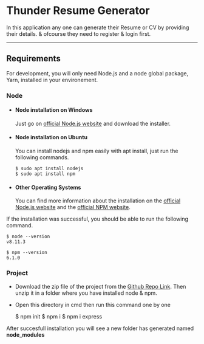 # Thunder Resume Generator

In this application any one can generate their Resume or CV by providing their details. & ofcourse they need to register & login first.
____

## Requirements

For development, you will only need Node.js and a node global package, Yarn, installed in your environement.

### Node
- #### Node installation on Windows

  Just go on [official Node.js website](https://nodejs.org/en/download/) and download the installer.
  
- #### Node installation on Ubuntu
  You can install nodejs and npm easily with apt install, just run the following commands.

      $ sudo apt install nodejs
      $ sudo apt install npm

- #### Other Operating Systems
  You can find more information about the installation on the [official Node.js website](https://nodejs.org/) and the [official NPM website](https://npmjs.org/).

If the installation was successful, you should be able to run the following command.

    $ node --version
    v8.11.3

    $ npm --version
    6.1.0

### Project 
  
-  Download the zip file of the project from the [Github Repo Link](https://github.com/AbirN1234/Team_Thunder). Then unzip it in a folder where you have installed node & npm.
-  Open this directory in cmd
  then run this command one by one
  
    $ npm init
    $ npm i
    $ npm i express

After succesfull installation you will see a new folder has generated named **node_modules**
  
  
